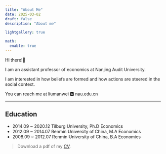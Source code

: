```yaml
---
title: "About Me"
date: 2025-03-02
draft: false
description: "About me"

lightgallery: true

math:
  enable: true
---
```


 Hi there!:wave:

 I am an assistant professor of economics at Nanjing Audit University.
 
 I am interested in how beliefs are formed and how actions are steered in the social context.

 You can reach me at liumanwei :a: nau.edu.cn 

---

## Education

* 2014.09 ~ 2020.12 Tilburg University, Ph.D Economics
* 2012.09 ~ 2014.07 Renmin University of China, M.A Economics
* 2008.09 ~ 2012.07 Renmin University of China, B.A Economics


> Download a pdf of my [CV]().




